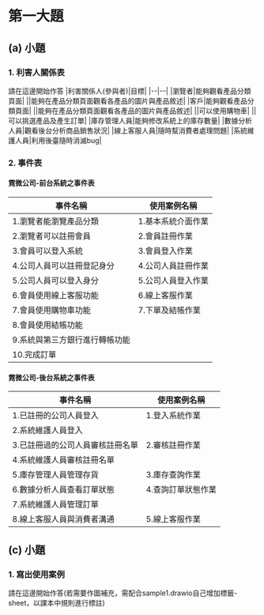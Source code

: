 # 第一大題 
## (a) 小題
### 1. 利害人關係表
請在這邊開始作答
|利害關係人(參與者)|目標|
|--|--|
|瀏覽者|能夠觀看產品分類頁面|
||能夠在產品分類頁面觀看各產品的圖片與產品敘述|
|客戶|能夠觀看產品分類頁面|
||能夠在產品分類頁面觀看各產品的圖片與產品敘述|
||可以使用購物車|
||可以挑選產品及產生訂單|
|庫存管理人員|能夠修改系統上的庫存數量|
|數據分析人員|觀看後台分析商品銷售狀況|
|線上客服人員|隨時幫消費者處理問題|
|系統維護人員|利用後臺隨時消滅bug|

### 2. 事件表
#### 霓微公司-前台系統之事件表
|事件名稱|使用案例名稱|
|--|--|
|1.瀏覽者能瀏覽產品分類|1.基本系統介面作業|
|2.瀏覽者可以註冊會員|2.會員註冊作業|
|3.會員可以登入系統|3.會員登入作業|
|4.公司人員可以註冊登記身分|4.公司人員註冊作業|
|5.公司人員可以登入身分|5.公司人員登入作業|
|6.會員使用線上客服功能|6.線上客服作業|
|7.會員使用購物車功能|7.下單及結帳作業|
|8.會員使用結帳功能||
|9.系統與第三方銀行進行轉帳功能||
|10.完成訂單||

#### 霓微公司-後台系統之事件表
|事件名稱|使用案例名稱|
|--|--|
|1.已註冊的公司人員登入|1.登入系統作業|
|2.系統維護人員登入||
|3.已註冊過的公司人員審核註冊名單|2.審核註冊作業|
|4.系統維護人員審核註冊名單||
|5.庫存管理人員管理存貨|3.庫存查詢作業|
|6.數據分析人員查看訂單狀態|4.查詢訂單狀態作業|
|7.系統維護人員管理訂單||
|8.線上客服人員與消費者溝通|5.線上客服作業|


## (c) 小題
### 1. 寫出使用案例
請在這邊開始作答(若需要作圖補充，需配合sample1.drawio自己增加標籤-sheet，以課本中規則進行標註)